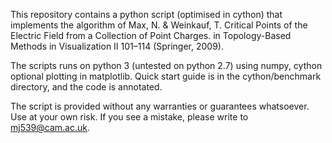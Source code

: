 This repository contains a python script (optimised in cython) that implements the algorithm of 
Max, N. & Weinkauf, T. Critical Points of the Electric Field from a Collection of Point Charges. 
in Topology-Based Methods in Visualization II 101–114 (Springer, 2009).

The scripts runs on python 3 (untested on python 2.7) using numpy, cython optional plotting in 
matplotlib. Quick start guide is in the cython/benchmark directory, and the code is annotated.

The script is provided without any warranties or guarantees whatsoever. Use at your own risk.
If you see a mistake, please write to mj539@cam.ac.uk. 

